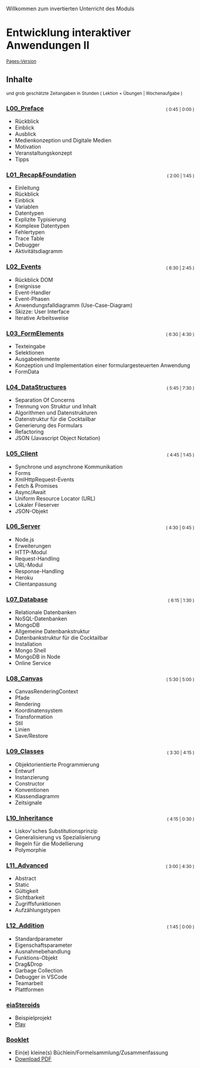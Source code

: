 Willkommen zum invertierten Unterricht des Moduls
# Entwicklung interaktiver Anwendungen II
<small><a href="https://jirkadelloro.github.io/EIA2-Inverted">Pages-Version</a></small>

## Inhalte
<small>und grob geschätzte Zeitangaben in Stunden ( Lektion + Übungen | Wochenaufgabe )</small> 

### [L00_Preface](L00_Preface)  
<small style="float: right; position: relative; top: -30px; height: 0px">( 0:45 | 0:00 )</small>
- Rückblick
- Einblick
- Ausblick
- Medienkonzeption und Digitale Medien
- Motivation
- Veranstaltungskonzept
- Tipps

### [L01_Recap&Foundation](L01_Recap&Foundation)  
<small style="float: right; position: relative; top: -30px; height: 0px">( 2:00 | 1:45 )</small>
- Einleitung
- Rückblick
- Einblick
- Variablen
- Datentypen
- Explizite Typisierung
- Komplexe Datentypen
- Fehlertypen
- Trace Table
- Debugger
- Aktivitätsdiagramm  

### [L02_Events](L02_Events) 
<small style="float: right; position: relative; top: -30px; height: 0px">( 6:30 | 2:45 )</small>
- Rückblick DOM
- Ereignisse
- Event-Handler
- Event-Phasen
- Anwendungsfalldiagramm (Use-Case-Diagram)
- Skizze: User Interface 
- Iterative Arbeitsweise   
  
### [L03_FormElements](L03_FormElements) 
<small style="float: right; position: relative; top: -30px; height: 0px">( 6:30 | 4:30 )</small>
- Texteingabe
- Selektionen
- Ausgabeelemente
- Konzeption und Implementation einer formulargesteuerten Anwendung  
- FormData
  
### [L04_DataStructures](L04_DataStructures) 
<small style="float: right; position: relative; top: -30px; height: 0px">( 5:45 | 7:30 )</small>
- Separation Of Concerns
- Trennung von Struktur und Inhalt
- Algorithmen und Datenstrukturen
- Datenstruktur für die Cocktailbar
- Generierung des Formulars
- Refactoring
- JSON (Javascript Object Notation)

### [L05_Client](L05_Client) 
<small style="float: right; position: relative; top: -30px; height: 0px">( 4:45 | 1:45 )</small>
- Synchrone und asynchrone Kommunikation
- Forms
- XmlHttpRequest-Events
- Fetch & Promises
- Async/Await
- Uniform Resource Locator (URL)
- Lokaler Fileserver
- JSON-Objekt

### [L06_Server](L06_Server) 
<small style="float: right; position: relative; top: -30px; height: 0px">( 4:30 | 0:45 )</small>
- Node.js
- Erweiterungen
- HTTP-Modul
- Request-Handling
- URL-Modul
- Response-Handling
- Heroku
- Clientanpassung

### [L07_Database](L07_Database) 
<small style="float: right; position: relative; top: -30px; height: 0px">( 6:15 | 1:30 )</small>
- Relationale Datenbanken
- NoSQL-Datenbanken
- MongoDB
- Allgemeine Datenbankstruktur
- Datenbankstruktur für die Cocktailbar
- Installation
- Mongo Shell
- MongoDB in Node
- Online Service

### [L08_Canvas](L08_Canvas) 
<small style="float: right; position: relative; top: -30px; height: 0px">( 5:30 | 5:00 )</small>
- CanvasRenderingContext
- Pfade
- Rendering
- Koordinatensystem
- Transformation
- Stil
- Linien
- Save/Restore

### [L09_Classes](L09_Classes) 
<small style="float: right; position: relative; top: -30px; height: 0px">( 3:30 | 4:15 )</small>
- Objektorientierte Programmierung
- Entwurf
- Instanzierung
- Constructor
- Konventionen
- Klassendiagramm
- Zeitsignale

### [L10_Inheritance](L10_Inheritance) 
<small style="float: right; position: relative; top: -30px; height: 0px">( 4:15 | 0:30 )</small>
- Liskov'sches Substitutionsprinzip
- Generalisierung vs Spezialisierung
- Regeln für die Modellierung
- Polymorphie

### [L11_Advanced](L11_Advanced) 
<small style="float: right; position: relative; top: -30px; height: 0px">( 3:00 | 4:30 )</small>
- Abstract
- Static
- Gültigkeit
- Sichtbarkeit
- Zugriffsfunktionen
- Aufzählungstypen

### [L12_Addition](L12_Addition) 
<small style="float: right; position: relative; top: -30px; height: 0px">( 1:45 | 0:00 )</small>
- Standardparameter
- Eigenschaftsparameter
- Ausnahmebehandlung
- Funktions-Objekt
- Drag&Drop
- Garbage Collection
- Debugger in VSCode
- Teamarbeit
- Plattformen

### [eiaSteroids](X01_Appendix/eiaSteroids)
- Beispielprojekt
- [Play](https://jirkadelloro.github.io/EIA2-Inverted/X01_Appendix/eiaSteroids/eiaSteroids.html)

### [Booklet](X01_Appendix)
- Ein(e) kleine(s) Büchlein/Formelsammlung/Zusammenfassung
- [Download PDF](https://jirkadelloro.github.io/EIA2-Inverted/X01_Appendix/EIA2-Inverted_Booklet.pdf)